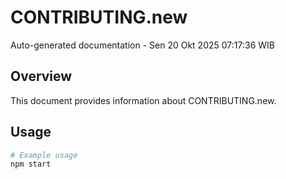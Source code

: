 # CONTRIBUTING.new

Auto-generated documentation - Sen 20 Okt 2025 07:17:36 WIB

## Overview

This document provides information about CONTRIBUTING.new.

## Usage

```bash
# Example usage
npm start
```

